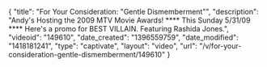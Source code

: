 {
    "title": "For Your Consideration: \"Gentle Dismemberment\"",
    "description": "Andy's Hosting the 2009 MTV Movie Awards! **** This Sunday 5\/31\/09 **** Here's a promo for BEST VILLAIN. Featuring Rashida Jones.",
    "videoid": "149610",
    "date_created": "1396559759",
    "date_modified": "1418181241",
    "type": "captivate",
    "layout": "video",
    "url": "\/v\/for-your-consideration-gentle-dismemberment\/149610"
}